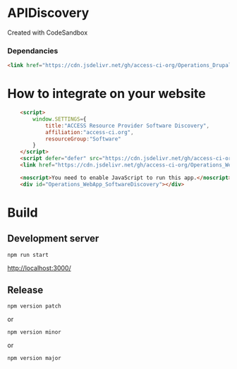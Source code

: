 # APIDiscovery
Created with CodeSandbox

### Dependancies
```html
<link href="https://cdn.jsdelivr.net/gh/access-ci-org/Operations_Drupal_Theme@v0.3.27/b5_ac_conect/css/style.css" rel="stylesheet" crossorigin="anonymous">
```

# How to integrate on your website

```html
    <script>
        window.SETTINGS={
            title:"ACCESS Resource Provider Software Discovery",
            affiliation:"access-ci.org",
            resourceGroup:"Software"
        }
    </script>
    <script defer="defer" src="https://cdn.jsdelivr.net/gh/access-ci-org/Operations_WebApp_SoftwareDiscovery@2.0.13/build/static/js/main.js"></script>
    <link href="https://cdn.jsdelivr.net/gh/access-ci-org/Operations_WebApp_SoftwareDiscovery@2.0.13/build/static/css/main.css" rel="stylesheet">

    <noscript>You need to enable JavaScript to run this app.</noscript>
    <div id="Operations_WebApp_SoftwareDiscovery"></div>
```

# Build

## Development server

`npm run start`

[http://localhost:3000/](http://localhost:3000/)

## Release

`npm version patch`

or

`npm version minor`

or

`npm version major`
